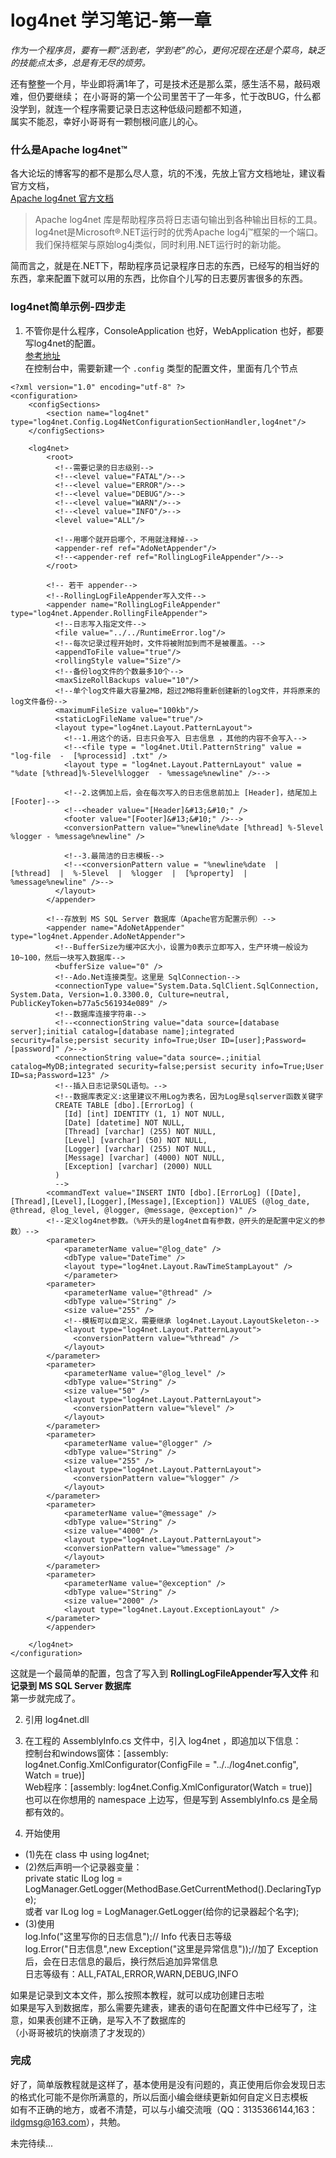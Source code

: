 # log4net 学习笔记-第一章

*作为一个程序员，要有一颗“活到老，学到老”的心，更何况现在还是个菜鸟，缺乏的技能点太多，总是有无尽的烦劳。*

还有整整一个月，毕业即将满1年了，可是技术还是那么菜，感生活不易，敲码艰难，但仍要继续；
在小哥哥的第一个公司里苦干了一年多，忙于改BUG，什么都没学到，就连一个程序需要记录日志这种低级问题都不知道，  
属实不能忍，幸好小哥哥有一颗刨根问底儿的心。

### 什么是Apache log4net™
各大论坛的博客写的都不是那么尽人意，坑的不浅，先放上官方文档地址，建议看官方文档，  
[Apache log4net 官方文档](http://logging.apache.org/log4net/index.html)  

> Apache log4net 库是帮助程序员将日志语句输出到各种输出目标的工具。log4net是Microsoft®.NET运行时的优秀Apache log4j™框架的一个端口。我们保持框架与原始log4j类似，同时利用.NET运行时的新功能。

简而言之，就是在.NET下，帮助程序员记录程序日志的东西，已经写的相当好的东西，拿来配置下就可以用的东西，比你自个儿写的日志要厉害很多的东西。  

### log4net简单示例-四步走
1. 不管你是什么程序，ConsoleApplication 也好，WebApplication 也好，都要写log4net的配置。  
[参考地址](http://logging.apache.org/log4net/release/config-examples.html)  
在控制台中，需要新建一个 `.config` 类型的配置文件，里面有几个节点  
```
<?xml version="1.0" encoding="utf-8" ?>
<configuration>
	<configSections>
    	<section name="log4net" type="log4net.Config.Log4NetConfigurationSectionHandler,log4net"/>
  	</configSections>

  	<log4net>
	  	<root>
	      <!--需要记录的日志级别-->
	      <!--<level value="FATAL"/>-->
	      <!--<level value="ERROR"/>-->
	      <!--<level value="DEBUG"/>-->
	      <!--<level value="WARN"/>-->
	      <!--<level value="INFO"/>-->
	      <level value="ALL"/>

	      <!--用哪个就开启哪个，不用就注释掉-->
	      <appender-ref ref="AdoNetAppender"/>
	      <!--<appender-ref ref="RollingLogFileAppender"/>-->
	    </root>

	    <!-- 若干 appender-->
		<!--RollingLogFileAppender写入文件-->
	    <appender name="RollingLogFileAppender" type="log4net.Appender.RollingFileAppender">
	      <!--日志写入指定文件-->
	      <file value="../../RuntimeError.log"/>
	      <!--每次记录过程开始时，文件将被附加到而不是被覆盖。-->
	      <appendToFile value="true"/>
	      <rollingStyle value="Size"/>
	      <!--备份log文件的个数最多10个-->
	      <maxSizeRollBackups value="10"/>
	      <!--单个log文件最大容量2MB，超过2MB将重新创建新的log文件，并将原来的log文件备份-->
	      <maximumFileSize value="100kb"/>
	      <staticLogFileName value="true"/>
	      <layout type="log4net.Layout.PatternLayout">
	        <!--1.用这个的话，日志只会写入 日志信息 ，其他的内容不会写入-->
	        <!--<file type = "log4net.Util.PatternString" value = "log-file  -  [%processid] .txt" />
	        <layout type = "log4net.Layout.PatternLayout" value = "%date [%thread]%-5level%logger  - %message%newline" />-->

	        <!--2.这俩加上后，会在每次写入的日志信息前加上 [Header]，结尾加上 [Footer]-->
	        <!--<header value="[Header]&#13;&#10;" />
	        <footer value="[Footer]&#13;&#10;" />-->
	        <conversionPattern value="%newline%date [%thread] %-5level %logger - %message%newline" />
	        
	        <!--3.最简洁的日志模板-->
	        <!--<conversionPattern value = "%newline%date  |  [%thread]  |  %-5level  |  %logger  |  [%property]  |   %message%newline" />-->
	      </layout>
	    </appender>

		<!--存放到 MS SQL Server 数据库（Apache官方配置示例）-->
	    <appender name="AdoNetAppender" type="log4net.Appender.AdoNetAppender">
	      <!--BufferSize为缓冲区大小，设置为0表示立即写入，生产环境一般设为10~100，然后一块写入数据库-->
	      <bufferSize value="0" />
	      <!--Ado.Net连接类型。这里是 SqlConnection-->
	      <connectionType value="System.Data.SqlClient.SqlConnection, System.Data, Version=1.0.3300.0, Culture=neutral, PublicKeyToken=b77a5c561934e089" />
	      <!--数据库连接字符串-->
	      <!--<connectionString value="data source=[database server];initial catalog=[database name];integrated security=false;persist security info=True;User ID=[user];Password=[password]" />-->
	      <connectionString value="data source=.;initial catalog=MyDB;integrated security=false;persist security info=True;User ID=sa;Password=123" />
	      <!--插入日志记录SQL语句。-->
	      <!--数据库表定义:这里建议不用Log为表名，因为Log是sqlserver函数关键字
	      CREATE TABLE [dbo].[ErrorLog] (
	        [Id] [int] IDENTITY (1, 1) NOT NULL,
	        [Date] [datetime] NOT NULL,
	        [Thread] [varchar] (255) NOT NULL,
	        [Level] [varchar] (50) NOT NULL,
	        [Logger] [varchar] (255) NOT NULL,
	        [Message] [varchar] (4000) NOT NULL,
	        [Exception] [varchar] (2000) NULL
	      )
	      -->
      	<commandText value="INSERT INTO [dbo].[ErrorLog] ([Date],[Thread],[Level],[Logger],[Message],[Exception]) VALUES (@log_date, @thread, @log_level, @logger, @message, @exception)" />
      	<!--定义log4net参数。（%开头的是log4net自有参数，@开头的是配置中定义的参数）-->
      	<parameter>
	        <parameterName value="@log_date" />
	        <dbType value="DateTime" />
	        <layout type="log4net.Layout.RawTimeStampLayout" />
	      	</parameter>
      	<parameter>
	        <parameterName value="@thread" />
	        <dbType value="String" />
	        <size value="255" />
	        <!--模板可以自定义，需要继承 log4net.Layout.LayoutSkeleton-->
	        <layout type="log4net.Layout.PatternLayout">
	          <conversionPattern value="%thread" />
	        </layout>
      	</parameter>
      	<parameter>
	        <parameterName value="@log_level" />
	        <dbType value="String" />
	        <size value="50" />
	        <layout type="log4net.Layout.PatternLayout">
	          <conversionPattern value="%level" />
	        </layout>
      	</parameter>
	    <parameter>
	        <parameterName value="@logger" />
	        <dbType value="String" />
	        <size value="255" />
	        <layout type="log4net.Layout.PatternLayout">
	          <conversionPattern value="%logger" />
        	</layout>
      	</parameter>
      	<parameter>
        	<parameterName value="@message" />
        	<dbType value="String" />
        	<size value="4000" />
        	<layout type="log4net.Layout.PatternLayout">
          	<conversionPattern value="%message" />
        	</layout>
      	</parameter>
      	<parameter>
        	<parameterName value="@exception" />
        	<dbType value="String" />
        	<size value="2000" />
        	<layout type="log4net.Layout.ExceptionLayout" />
      	</parameter>
    	</appender>

  	</log4net>
</configuration>
```

这就是一个最简单的配置，包含了写入到 **RollingLogFileAppender写入文件** 和 **记录到 MS SQL Server 数据库**  
第一步就完成了。  

2. 引用 log4net.dll 

3. 在工程的 AssemblyInfo.cs 文件中，引入 log4net  ，即追加以下信息：  
控制台和windows窗体：[assembly: log4net.Config.XmlConfigurator(ConfigFile = "../../log4net.config", Watch = true)]  
Web程序：[assembly: log4net.Config.XmlConfigurator(Watch = true)]  
也可以在你想用的 namespace 上边写，但是写到 AssemblyInfo.cs 是全局都有效的。

4. 开始使用  
- (1)先在 class 中 using log4net;    
- (2)然后声明一个记录器变量：  
private static ILog log = LogManager.GetLogger(MethodBase.GetCurrentMethod().DeclaringType);  
或者 
var ILog log = LogManager.GetLogger(给你的记录器起个名字);  
- (3)使用  
log.Info("这里写你的日志信息");// Info 代表日志等级  
log.Error("日志信息",new Exception("这里是异常信息"));//加了 Exception后，会在日志信息的最后，换行然后追加异常信息  
日志等级有：ALL,FATAL,ERROR,WARN,DEBUG,INFO  
  
如果是记录到文本文件，那么按照本教程，就可以成功创建日志啦  
如果是写入到数据库，那么需要先建表，建表的语句在配置文件中已经写了，注意，如果表创建不正确，是写入不了数据库的  
（小哥哥被坑的快崩溃了才发现的）  
  
### 完成
好了，简单版教程就是这样了，基本使用是没有问题的，真正使用后你会发现日志的格式化可能不是你所满意的，所以后面小编会继续更新如何自定义日志模板  
如有不正确的地方，或者不清楚，可以与小编交流哦（QQ：3135366144,163：ildgmsg@163.com），共勉。  

未完待续...